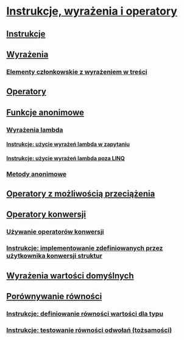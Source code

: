 # [Instrukcje, wyrażenia i operatory](index.md)
## [Instrukcje](statements.md)
## [Wyrażenia](expressions.md)
### [Elementy członkowskie z wyrażeniem w treści](expression-bodied-members.md)
## [Operatory](operators.md)
## [Funkcje anonimowe](anonymous-functions.md)
### [Wyrażenia lambda](lambda-expressions.md)
#### [Instrukcje: użycie wyrażeń lambda w zapytaniu](how-to-use-lambda-expressions-in-a-query.md)
#### [Instrukcje: użycie wyrażeń lambda poza LINQ](how-to-use-lambda-expressions-outside-linq.md)
### [Metody anonimowe](anonymous-methods.md)
## [Operatory z możliwością przeciążenia](overloadable-operators.md)
## [Operatory konwersji](conversion-operators.md)
### [Używanie operatorów konwersji](using-conversion-operators.md)
### [Instrukcje: implementowanie zdefiniowanych przez użytkownika konwersji struktur](how-to-implement-user-defined-conversions-between-structs.md)
## [Wyrażenia wartości domyślnych](default-value-expressions.md)
## [Porównywanie równości](equality-comparisons.md)
### [Instrukcje: definiowanie równości wartości dla typu](how-to-define-value-equality-for-a-type.md)
### [Instrukcje: testowanie równości odwołań (tożsamości)](how-to-test-for-reference-equality-identity.md)
